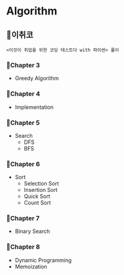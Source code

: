 # Algorithm

## 🚀이취코
    <이것이 취업을 위한 코딩 테스트다 with 파이썬> 풀이

### 🏁Chapter 3
- Greedy Algorithm

### 🏁Chapter 4
- Implementation

### 🏁Chapter 5
- Search
    - DFS
    - BFS

### 🏁Chapter 6
- Sort
    - Selection Sort
    - Insertion Sort
    - Quick Sort
    - Count Sort

### 🏁Chapter 7
- Binary Search

### 🏁Chapter 8
- Dynamic Programming
- Memoization
